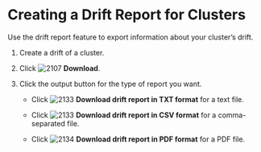 # Creating a Drift Report for Clusters

Use the drift report feature to export information about your cluster’s drift.

1. Create a drift of a cluster.

2. Click ![2107](../images/2107.png) **Download**.

3. Click the output button for the type of report you want.

      - Click ![2133](../images/2133.png) **Download drift report in TXT format** for a text file.

      - Click ![2133](../images/2133.png) **Download drift report in CSV format** for a comma-separated file.

      - Click ![2134](../images/2134.png) **Download drift report in PDF format** for a PDF file.
